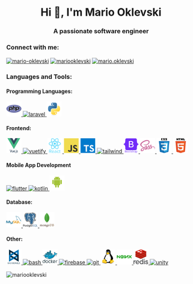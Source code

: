 <h1 align="center">Hi 👋, I'm Mario Oklevski</h1>
<h3 align="center">A passionate software engineer</h3>

<h3 align="left">Connect with me:</h3>
<p align="left">
  <a href="https://linkedin.com/in/mario-oklevski" target="blank"
    ><img
      align="center"
      src="https://raw.githubusercontent.com/rahuldkjain/github-profile-readme-generator/master/src/images/icons/Social/linked-in-alt.svg"
      alt="mario-oklevski"
      height="30"
      width="40"
  /></a>
  <a href="https://fb.com/mariooklevski" target="blank"
    ><img
      align="center"
      src="https://raw.githubusercontent.com/rahuldkjain/github-profile-readme-generator/master/src/images/icons/Social/facebook.svg"
      alt="mariooklevski"
      height="30"
      width="40"
  /></a>
  <a href="https://instagram.com/mario.oklevski" target="blank"
    ><img
      align="center"
      src="https://raw.githubusercontent.com/rahuldkjain/github-profile-readme-generator/master/src/images/icons/Social/instagram.svg"
      alt="mario.oklevski"
      height="30"
      width="40"
  /></a>
</p>

<h3 align="left">Languages and Tools:</h3>
<h4 align="left">Programming Languages:</h4>
<p align="left">
    <a href="https://www.php.net" target="_blank" rel="noreferrer">
        <img
          src="https://raw.githubusercontent.com/devicons/devicon/master/icons/php/php-original.svg"
          alt="php"
          width="40"
          height="40"
        />
    </a>
    <a href="https://laravel.com/" target="_blank" rel="noreferrer">
        <img
          src="https://github.com/marwin1991/profile-technology-icons/assets/25181517/afcf1c98-544e-41fb-bf44-edba5e62809a"
          alt="laravel"
          width="40"
          height="40"
        />
    </a>
    <a href="https://www.python.org" target="_blank" rel="noreferrer">
        <img
          src="https://raw.githubusercontent.com/devicons/devicon/master/icons/python/python-original.svg"
          alt="python"
          width="40"
          height="40"
        />
    </a>
</p>
<h4 align="left">Frontend:</h4>
<p align="left">
    <a href="https://vuejs.org/" target="_blank" rel="noreferrer">
        <img
          src="https://raw.githubusercontent.com/devicons/devicon/master/icons/vuejs/vuejs-original-wordmark.svg"
          alt="vuejs"
          width="40"
          height="40"
        />
    </a>
    <a href="https://vuetifyjs.com/en/" target="_blank" rel="noreferrer">
        <img
            src="https://bestofjs.org/logos/vuetify.svg"
            alt="vuetify"
            width="40"
            height="40"
        />
    </a>
    <a href="https://reactjs.org/" target="_blank" rel="noreferrer">
        <img
          src="https://raw.githubusercontent.com/devicons/devicon/master/icons/react/react-original-wordmark.svg"
          alt="react"
          width="40"
          height="40"
        />
    </a>
    <a
        href="https://developer.mozilla.org/en-US/docs/Web/JavaScript"
        target="_blank"
        rel="noreferrer"
    >
        <img
        src="https://raw.githubusercontent.com/devicons/devicon/master/icons/javascript/javascript-original.svg"
        alt="javascript"
        width="40"
        height="40"
        />
    </a>
    <a href="https://www.typescriptlang.org/" target="_blank" rel="noreferrer">
        <img
          src="https://raw.githubusercontent.com/devicons/devicon/master/icons/typescript/typescript-original.svg"
          alt="typescript"
          width="40"
          height="40"
        />
    </a>
    <a href="https://tailwindcss.com/" target="_blank" rel="noreferrer">
        <img
          src="https://www.vectorlogo.zone/logos/tailwindcss/tailwindcss-icon.svg"
          alt="tailwind"
          width="40"
          height="40"
        />
    </a>
    <a href="https://getbootstrap.com" target="_blank" rel="noreferrer">
        <img
          src="https://raw.githubusercontent.com/devicons/devicon/master/icons/bootstrap/bootstrap-plain-wordmark.svg"
          alt="bootstrap"
          width="40"
          height="40"
        />
    </a>
    <a href="https://sass-lang.com" target="_blank" rel="noreferrer">
        <img
          src="https://raw.githubusercontent.com/devicons/devicon/master/icons/sass/sass-original.svg"
          alt="sass"
          width="40"
          height="40"
        />
    </a>
    <a href="https://www.w3schools.com/css/" target="_blank" rel="noreferrer">
        <img
          src="https://raw.githubusercontent.com/devicons/devicon/master/icons/css3/css3-original-wordmark.svg"
          alt="css3"
          width="40"
          height="40"
        />
    </a>
    <a href="https://www.w3.org/html/" target="_blank" rel="noreferrer">
        <img
          src="https://raw.githubusercontent.com/devicons/devicon/master/icons/html5/html5-original-wordmark.svg"
          alt="html5"
          width="40"
          height="40"
        />
    </a>
</p>
<h4 align="left">Mobile App Development</h4>
<p align="left">
    <a href="https://flutter.dev" target="_blank" rel="noreferrer">
        <img
          src="https://www.vectorlogo.zone/logos/flutterio/flutterio-icon.svg"
          alt="flutter"
          width="40"
          height="40"
        />
    </a>
    <a href="https://kotlinlang.org" target="_blank" rel="noreferrer">
        <img
          src="https://www.vectorlogo.zone/logos/kotlinlang/kotlinlang-icon.svg"
          alt="kotlin"
          width="40"
          height="40"
        />
    </a>
    <a href="https://developer.android.com" target="_blank" rel="noreferrer">
        <img
          src="https://raw.githubusercontent.com/devicons/devicon/master/icons/android/android-original-wordmark.svg"
          alt="android"
          width="40"
          height="40"
        />
    </a>
</p>
<h4 align="left">Database:</h4>
<p align="left">
    <a href="https://www.mysql.com/" target="_blank" rel="noreferrer">
        <img
          src="https://raw.githubusercontent.com/devicons/devicon/master/icons/mysql/mysql-original-wordmark.svg"
          alt="mysql"
          width="40"
          height="40"
        />
    </a>
    <a href="https://www.postgresql.org" target="_blank" rel="noreferrer">
        <img
          src="https://raw.githubusercontent.com/devicons/devicon/master/icons/postgresql/postgresql-original-wordmark.svg"
          alt="postgresql"
          width="40"
          height="40"
        />
    </a>
    <a href="https://www.mongodb.com/" target="_blank" rel="noreferrer">
        <img
          src="https://raw.githubusercontent.com/devicons/devicon/master/icons/mongodb/mongodb-original-wordmark.svg"
          alt="mongodb"
          width="40"
          height="40"
        />
    </a>
</p>
<h4 align="left">Other:</h4>
<p align="left">
  <a href="https://backbonejs.org" target="_blank" rel="noreferrer">
    <img
      src="https://raw.githubusercontent.com/devicons/devicon/master/icons/backbonejs/backbonejs-original-wordmark.svg"
      alt="backbonejs"
      width="40"
      height="40"
    />
  </a>
  <a href="https://www.gnu.org/software/bash/" target="_blank" rel="noreferrer">
    <img
      src="https://www.vectorlogo.zone/logos/gnu_bash/gnu_bash-icon.svg"
      alt="bash"
      width="40"
      height="40"
    />
  </a>
  <a href="https://www.docker.com/" target="_blank" rel="noreferrer">
    <img
      src="https://raw.githubusercontent.com/devicons/devicon/master/icons/docker/docker-original-wordmark.svg"
      alt="docker"
      width="40"
      height="40"
    />
  </a>
  <a href="https://firebase.google.com/" target="_blank" rel="noreferrer">
    <img
      src="https://www.vectorlogo.zone/logos/firebase/firebase-icon.svg"
      alt="firebase"
      width="40"
      height="40"
    />
  </a>
  <a href="https://git-scm.com/" target="_blank" rel="noreferrer">
    <img
      src="https://www.vectorlogo.zone/logos/git-scm/git-scm-icon.svg"
      alt="git"
      width="40"
      height="40"
    />
  </a>
  <a href="https://www.linux.org/" target="_blank" rel="noreferrer">
    <img
      src="https://raw.githubusercontent.com/devicons/devicon/master/icons/linux/linux-original.svg"
      alt="linux"
      width="40"
      height="40"
    />
  </a>
  <a href="https://www.nginx.com" target="_blank" rel="noreferrer">
    <img
      src="https://raw.githubusercontent.com/devicons/devicon/master/icons/nginx/nginx-original.svg"
      alt="nginx"
      width="40"
      height="40"
    />
  </a>
  <a href="https://redis.io" target="_blank" rel="noreferrer">
    <img
      src="https://raw.githubusercontent.com/devicons/devicon/master/icons/redis/redis-original-wordmark.svg"
      alt="redis"
      width="40"
      height="40"
    />
  </a>
  <a href="https://unity.com/" target="_blank" rel="noreferrer">
    <img
      src="https://www.vectorlogo.zone/logos/unity3d/unity3d-icon.svg"
      alt="unity"
      width="40"
      height="40"
    />
  </a>
</p>

<p>
  <img
    align="center"
    src="https://github-readme-streak-stats.herokuapp.com/?user=mariooklevski&"
    alt="mariooklevski"
  />
</p>
